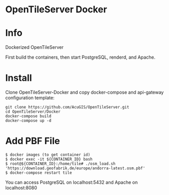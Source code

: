 # OpenTileServer Docker

# Info
Dockerized OpenTileServer

First build the containers, then start PostgreSQL, renderd, and Apache. 

# Install
Clone OpenTileServer-Docker and copy docker-compose and api-gateway configuration template:

    git clone https://github.com/AcuGIS/OpenTileServer.git
    cd OpenTileServer/Docker
    docker-compose build
    docker-compose up -d
    
# Add PBF File

    $ docker images (to get container id)
    $ docker exec -it ${CONTAINER_ID} bash
    $ root@${CONTAINER_ID}:/home/tile# ./osm_load.sh 'https://download.geofabrik.de/europe/andorra-latest.osm.pbf'
    $ docker-compose restart tile
    
You can access PostgreSQL on localhost:5432 and Apache on localhost:8080




